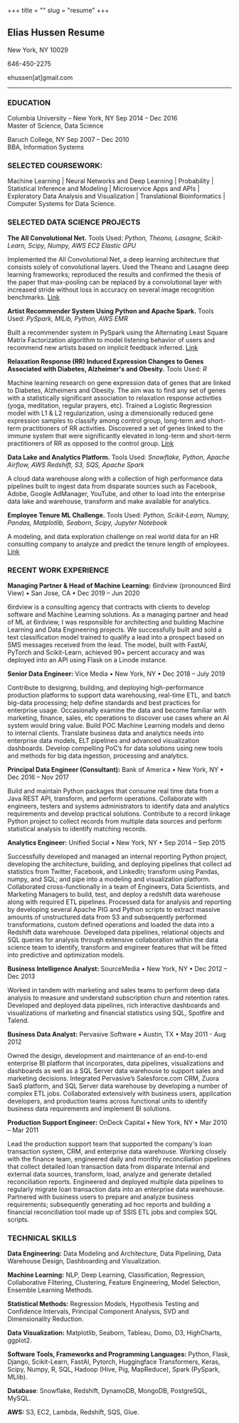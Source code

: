 +++
title = ""
slug = "resume"
+++

## Elias Hussen  Resume

New York, NY 10029        

646-450-2275

ehussen[at]gmail.com    

---

### EDUCATION

Columbia University – New York, NY			  Sep 2014 – Dec 2016               
Master of Science, Data Science 

Baruch College, NY			  Sep 2007 – Dec 2010               
BBA, Information Systems    


### SELECTED COURSEWORK:

Machine Learning | Neural Networks and Deep Learning | Probability | Statistical Inference and Modeling | Microservice Apps and APIs | Exploratory Data Analysis and Visualization | Translational Bioinformatics | Computer Systems for Data Science.

### SELECTED DATA SCIENCE PROJECTS

**The All Convolutional Net.**  Tools Used: _Python, Theano, Lasagne, Scikit-Learn, Scipy, Numpy, AWS EC2 Elastic GPU_

Implemented the All Convolutional Net, a deep learning architecture that consists solely of convolutional layers. Used the Theano and Lasagne deep learning frameworks; reproduced the results and confirmed the thesis of the paper that max-pooling can be replaced by a convolutional layer with increased stride without loss in accuracy on several image recognition benchmarks. [Link](https://github.com/EHDEV/relaxation_response)

**Artist Recommender System Using Python and Apache Spark.**  Tools Used: _PySpark, MlLib, Python, AWS EMR_

Built a recommender system in PySpark using the Alternating Least Square Matrix Factorization algorithm to model listening behavior of users and recommend new artists based on implicit feedback inferred. [Link](https://github.com/EHDEV/spark_music)

**Relaxation Response (RR) Induced Expression Changes to Genes Associated with Diabetes, Alzheimer's and Obesity.** Tools Used: _R_

Machine learning research on gene expression data of genes that are linked to Diabetes, Alzheimers and Obesity. The aim was to find any set of genes with a statistically significant association to relaxation response activities (yoga, meditation, regular prayers, etc). Trained a Logistic Regression model with L1 & L2 regularization, using a dimensionally reduced gene expression samples to classify among control group, long-term and short-term practitioners of RR activities. Discovered a set of genes linked to the immune system that were significantly elevated in long-term and short-term practitioners of RR as opposed to the control group. [Link](https://github.com/EHDEV/relaxation_response)

**Data Lake and Analytics Platform.** Tools Used: _Snowflake, Python, Apache Airflow, AWS Redshift, S3, SQS, Apache Spark_

A cloud data warehouse along with a collection of high performance data pipelines built to ingest data from disparate sources such as Facebook, Adobe, Google AdManager, YouTube, and other to load into the enterprise data lake and warehouse, transform and make available for analytics.

**Employee Tenure ML Challenge.** Tools Used: _Python, Scikit-Learn, Numpy, Pandas, Matplotlib, Seaborn, Scipy, Jupyter Notebook_

A modeling, and data exploration challenge on real world data for an HR consulting company to analyze and predict the tenure length of employees. [Link](https://github.com/EHDEV/employee_tenure_modeling)

### RECENT WORK EXPERIENCE

**Managing Partner & Head of Machine Learning:**    6irdview (pronounced Bird View)      •      San Jose, CA     •     Dec 2019 – Jun 2020

6irdview is a consulting agency that contracts with clients to develop software and Machine Learning solutions. As a managing partner and head of ML at 6irdview, I was responsible for architecting and building Machine Learning and Data Engineering projects. We successfully built and sold a text classification model trained to qualify a lead into a prospect based on SMS messages received from the lead. The model, built with FastAI, PyTorch and Scikit-Learn, achieved 90+ percent accuracy and was deployed into an API using Flask on a Linode instance.

**Senior Data Engineer:**        Vice Media     •     New York, NY     •     Dec 2018 – July 2019

Contribute to designing, building, and deploying high-performance production platforms to support data warehousing, real-time ETL, and batch big-data processing; help define standards and best practices for enterprise usage.
Occasionally examine the data and become familiar with marketing, finance, sales, etc operations to discover use cases where an AI system would bring value. Build POC Machine Learning models and demo to internal clients.
Translate business data and analytics needs into enterprise data models, ELT pipelines and advanced visualization dashboards.
Develop compelling PoC’s for data solutions using new tools and methods for big data ingestion, processing and analytics. 

**Principal Data Engineer (Consultant):**      Bank of America     •     New York, NY   •    Dec 2016 – Nov 2017

Build and maintain Python packages that consume real time data from a Java REST API, transform, and perform operations. Collaborate with engineers, testers and systems administrators to identify data and analytics requirements and develop practical solutions. 
Contribute to a record linkage Python project to collect records from multiple data sources and perform statistical analysis to identify matching records. 


**Analytics Engineer:**       Unified Social     •     New York, NY     •     Sep 2014 – Sep 2015

Successfully developed and managed an internal reporting Python project, developing the architecture, building, and deploying pipelines that collect ad statistics from Twitter, Facebook, and LinkedIn; transform using Pandas, numpy, and SQL; and pipe into a modeling and visualization platform. 
Collaborated cross-functionally in a team of Engineers, Data Scientists, and Marketing Managers to build, test, and deploy a redshift data warehouse along with required ETL pipelines. 
Processed data for analysis and reporting by developing several Apache PIG and Python scripts to extract massive amounts of unstructured data from S3 and subsequently performed transformations, custom defined operations and loaded the data into a Redshift data warehouse. 
Developed data pipelines, relational objects and SQL queries for analysis through extensive collaboration within the data science team to identify, transform and engineer features that will be fitted into predictive and optimization models. 


**Business Intelligence Analyst:**        SourceMedia     •     New York, NY     •     Dec 2012 – Dec 2013

Worked in tandem with marketing and sales teams to perform deep data analysis to measure and understand subscription churn and retention rates. 
Developed and deployed data pipelines, rich interactive dashboards and visualizations of marketing and financial statistics using SQL, Spotfire and Talend.


**Business Data Analyst:**         Pervasive Software    •     Austin, TX     •     May 2011 -  Aug 2012

Owned the design, development and maintenance of an end-to-end enterprise BI platform that incorporates, data pipelines, visualizations and dashboards as well as a SQL Server data warehouse to support sales and marketing decisions. 
Integrated Pervasive’s Salesforce.com CRM, Zuora SaaS platform, and SQL Server data warehouse by developing a number of complex ETL jobs. 
Collaborated extensively with business users, application developers, and production teams across functional units to identify business data requirements and implement BI solutions.


**Production Support Engineer:**           OnDeck Capital   •   New York, NY	•	  Mar 2010 – Mar 2011

Lead the production support team that supported the company's loan transaction system, CRM, and enterprise data warehouse. Working closely with the finance team, engineered daily and monthly reconciliation pipelines that collect detailed loan transaction data from disparate internal and external data sources, transform, load, analyze and generate detailed reconciliation reports.
Engineered and deployed multiple data pipelines to regularly migrate loan transaction data into an enterprise data warehouse.
Partnered with business users to prepare and analyze business requirements; subsequently generating ad hoc reports and building a financial reconciliation tool made up of SSIS ETL jobs and complex SQL scripts.


### TECHNICAL SKILLS

**Data Engineering:** Data Modeling and Architecture, Data Pipelining, Data Warehouse Design, Dashboarding and Visualization.

**Machine Learning:** NLP, Deep Learning, Classification, Regression, Collaborative Filtering, Clustering, Feature Engineering, Model Selection, Ensemble Learning Methods.

**Statistical Methods:** Regression Models, Hypothesis Testing and Confidence Intervals, Principal Component Analysis, SVD and Dimensionality Reduction.

**Data Visualization:** Matplotlib, Seaborn, Tableau, Domo, D3, HighCharts, ggplot2.

**Software Tools, Frameworks and Programming Languages:** Python, Flask, Django, Scikit-Learn, FastAI, Pytorch, Huggingface Transformers, Keras, Scipy, Numpy, R, SQL, Hadoop (Hive, Pig, MapReduce), Spark (PySpark, MLlib).

**Database**:  Snowflake, Redshift, DynamoDB, MongoDB, PostgreSQL, MySQL.

**AWS:** S3, EC2, Lambda, Redshift, SQS, Glue.
